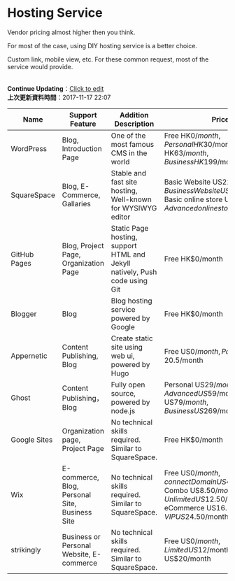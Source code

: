 # Hosting Service

<div class="container">
    <div class="row">
        <div class="col-md-8 col-md-offset-2">
            <div class="description-box">
                <p>Vendor pricing almost higher then you think.</p>
                <p>For most of the case, using DIY hosting service is a better choice.</p>
                <p>Custom link, mobile view, etc. For these common request, most of the service would provide.</p>
            </div>
        </div>
    </div>
    <br>
    <div class='row'>
        <div class='col-md-6'>
            <div class="alert alert-info" role="alert">
                <strong>Continue Updating</strong>：<a href='https://github.com/tonyhhyip/hk-make-websites/blob/master/hosting.md' target="_blank">Click to edit</a>
            </div>
        </div>
        <div class='col-md-6'>
            <div class="alert alert-success" role="alert">
                <strong>上次更新資料時間</strong>：2017-11-17 22:07
            </div>
        </div>
    </div>

| Name | Support Feature | Addition Description | Price | Website |
|---|---|---|---|---|
| WordPress | Blog, Introduction Page | One of the most famous CMS in the world  | Free HK$0/month, Personal HK$30/month, Premium HK$63/month, Business HK$199/month | [https://wordpress.com/](https://wordpress.com/) |
| SquareSpace | Blog, E-Commerce, Gallaries | Stable and fast site hosting, Well-known for WYSIWYG editor | Basic Website US$22/month, Business Website US$35/month, Basic online store US$40/month,Advanced online store US$61/month |  [https://squarespace.com/](https://squarespace.com/) |
| GitHub Pages | Blog, Project Page, Organization Page | Static Page hosting, support HTML and Jekyll natively, Push code using Git | Free HK$0/month | [https://pages.github.com/](https://pages.github.com/) |
| Blogger | Blog | Blog hosting service powered by Google | Free HK$0/month | [https://www.blogger.com](https://www.blogger.com) |
| Appernetic | Content Publishing, Blog | Create static site using web ui, powered by Hugo | Free US$0/month, Paid US$0.5-20.5/month | [https://appernetic.io](https://appernetic.io)|
| Ghost | Content Publishing， Blog | Fully open source, powered by node.js | Personal US$29/month, Advanced US$59/month, Team US$79/month, Business US$269/month | [https://ghost.org/](https://ghost.org) |
| Google Sites | Organization page, Project Page | No technical skills required. Similar to SquareSpace. | Free HK$0/month | [https://sites.google.com/](https://sites.google.com/) |
| Wix | E-commerce, Blog, Personal Site, Business Site | No technical skills required. Similar to SquareSpace. | Free US$0/month, connect Domain US$4.50/month, Combo US$8.50/month, Unlimited US$12.50/month, eCommerce US$16.50/month, VIP US$24.50/month | [https://www.wix.com/](https://www.wix.com/) |
| strikingly | Business or Personal Website, E-commerce | No technical skills required. Similar to SquareSpace. | Free US$0/month, Limited US$12/month, Pro US$20/month | [https://www.strikingly.com/](https://www.strikingly.com/) |


</div>

